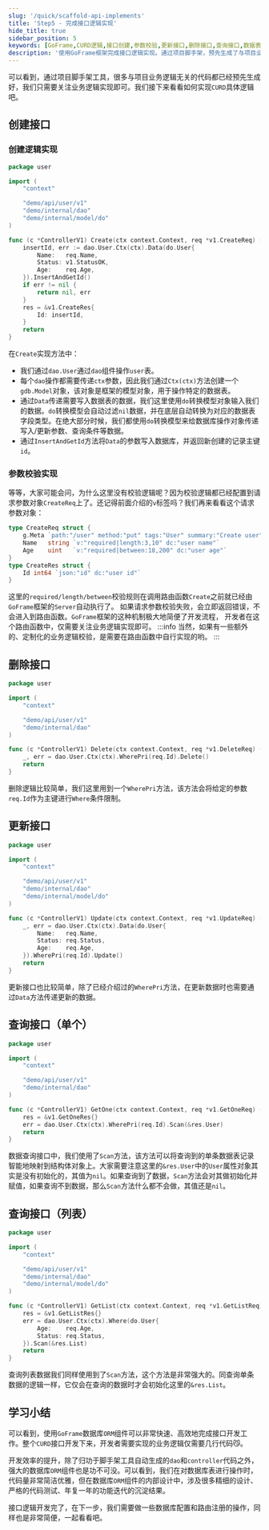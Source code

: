 ```yaml
---
slug: '/quick/scaffold-api-implements'
title: 'Step5 - 完成接口逻辑实现'
hide_title: true
sidebar_position: 5
keywords: [GoFrame,CURD逻辑,接口创建,参数校验,更新接口,删除接口,查询接口,数据表操作,脚手架工具,业务逻辑实现]
description: '使用GoFrame框架完成接口逻辑实现。通过项目脚手架，预先生成了与项目业务逻辑无关的代码，集中在业务逻辑实现。介绍了CURD操作的具体实现过程，包括创建、更新、删除和查询接口的实现方法。详细阐述了数据操作过程中对参数的校验、表单数据的插入与更新、数据的智能映射和校验机制，以及如何高效地利用GoFrame框架的功能进行开发。'
---
```



可以看到，通过项目脚手架工具，很多与项目业务逻辑无关的代码都已经预先生成好，我们只需要关注业务逻辑实现即可。我们接下来看看如何实现`CURD`具体逻辑吧。


## 创建接口

### 创建逻辑实现
```go title="internal/controller/user/user_v1_create.go"
package user

import (
    "context"

    "demo/api/user/v1"
    "demo/internal/dao"
    "demo/internal/model/do"
)

func (c *ControllerV1) Create(ctx context.Context, req *v1.CreateReq) (res *v1.CreateRes, err error) {
    insertId, err := dao.User.Ctx(ctx).Data(do.User{
        Name:   req.Name,
        Status: v1.StatusOK,
        Age:    req.Age,
    }).InsertAndGetId()
    if err != nil {
        return nil, err
    }
    res = &v1.CreateRes{
        Id: insertId,
    }
    return
}
```
在`Create`实现方法中：
- 我们通过`dao.User`通过`dao`组件操作`user`表。
- 每个`dao`操作都需要传递`ctx`参数，因此我们通过`Ctx(ctx)`方法创建一个`gdb.Model`对象，该对象是框架的模型对象，用于操作特定的数据表。
- 通过`Data`传递需要写入数据表的数据，我们这里使用`do`转换模型对象输入我们的数据。`do`转换模型会自动过滤`nil`数据，并在底层自动转换为对应的数据表字段类型。在绝大部分时候，我们都使用`do`转换模型来给数据库操作对象传递写入/更新参数、查询条件等数据。
- 通过`InsertAndGetId`方法将`Data`的参数写入数据库，并返回新创建的记录主键`id`。

### 参数校验实现

等等，大家可能会问，为什么这里没有校验逻辑呢？因为校验逻辑都已经配置到请求参数对象`CreateReq`上了。还记得前面介绍的`v`标签吗？我们再来看看这个请求参数对象：
```go title="api/user/v1/user.go"
type CreateReq struct {
    g.Meta `path:"/user" method:"put" tags:"User" summary:"Create user"`
    Name   string `v:"required|length:3,10" dc:"user name"`
    Age    uint   `v:"required|between:18,200" dc:"user age"`
}
type CreateRes struct {
    Id int64 `json:"id" dc:"user id"`
}
```
这里的`required/length/between`校验规则在调用路由函数`Create`之前就已经由`GoFrame`框架的`Server`自动执行了。
如果请求参数校验失败，会立即返回错误，不会进入到路由函数。`GoFrame`框架的这种机制极大地简便了开发流程，
开发者在这个路由函数中，仅需要关注业务逻辑实现即可。
:::info
当然，如果有一些额外的、定制化的业务逻辑校验，是需要在路由函数中自行实现的哟。
:::
## 删除接口

```go title="internal/controller/user/user_v1_delete.go"
package user

import (
    "context"

    "demo/api/user/v1"
    "demo/internal/dao"
)

func (c *ControllerV1) Delete(ctx context.Context, req *v1.DeleteReq) (res *v1.DeleteRes, err error) {
    _, err = dao.User.Ctx(ctx).WherePri(req.Id).Delete()
    return
}
```
删除逻辑比较简单，我们这里用到一个`WherePri`方法，该方法会将给定的参数`req.Id`作为主键进行`Where`条件限制。


## 更新接口

```go title="internal/controller/user/user_v1_update.go"
package user

import (
    "context"

    "demo/api/user/v1"
    "demo/internal/dao"
    "demo/internal/model/do"
)

func (c *ControllerV1) Update(ctx context.Context, req *v1.UpdateReq) (res *v1.UpdateRes, err error) {
    _, err = dao.User.Ctx(ctx).Data(do.User{
        Name:   req.Name,
        Status: req.Status,
        Age:    req.Age,
    }).WherePri(req.Id).Update()
    return
}
```
更新接口也比较简单，除了已经介绍过的`WherePri`方法，在更新数据时也需要通过`Data`方法传递更新的数据。


## 查询接口（单个）

```go title="internal/controller/user/user_v1_get_one.go"
package user

import (
    "context"

    "demo/api/user/v1"
    "demo/internal/dao"
)

func (c *ControllerV1) GetOne(ctx context.Context, req *v1.GetOneReq) (res *v1.GetOneRes, err error) {
    res = &v1.GetOneRes{}
    err = dao.User.Ctx(ctx).WherePri(req.Id).Scan(&res.User)
    return
}
```
数据查询接口中，我们使用了`Scan`方法，该方法可以将查询到的单条数据表记录智能地映射到结构体对象上。大家需要注意这里的`&res.User`中的`User`属性对象其实是没有初始化的，其值为`nil`。如果查询到了数据，`Scan`方法会对其做初始化并赋值，如果查询不到数据，那么`Scan`方法什么都不会做，其值还是`nil`。


## 查询接口（列表）

```go title="internal/controller/user/user_v1_get_list.go"
package user

import (
    "context"

    "demo/api/user/v1"
    "demo/internal/dao"
    "demo/internal/model/do"
)

func (c *ControllerV1) GetList(ctx context.Context, req *v1.GetListReq) (res *v1.GetListRes, err error) {
    res = &v1.GetListRes{}
    err = dao.User.Ctx(ctx).Where(do.User{
        Age:    req.Age,
        Status: req.Status,
    }).Scan(&res.List)
    return
}
```
查询列表数据我们同样使用到了`Scan`方法，这个方法是非常强大的。同查询单条数据的逻辑一样，它仅会在查询的数据时才会初始化这里的`&res.List`。


## 学习小结

可以看到，使用`GoFrame`数据库`ORM`组件可以非常快速、高效地完成接口开发工作。整个`CURD`接口开发下来，开发者需要实现的业务逻辑仅需要几行代码😼。

开发效率的提升，除了归功于脚手架工具自动生成的`dao`和`controller`代码之外，强大的数据库`ORM`组件也是功不可没。可以看到，我们在对数据库表进行操作时，代码量非常简洁优雅，但在数据库`ORM`组件的内部设计中，涉及很多精细的设计、严格的代码测试、年复一年的功能迭代的沉淀结果。

接口逻辑开发完了，在下一步，我们需要做一些数据库配置和路由注册的操作，同样也是非常简便，一起看看吧。

